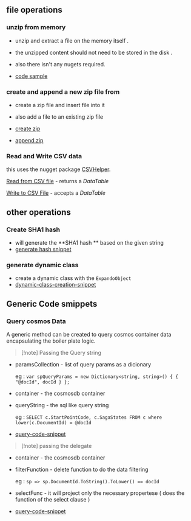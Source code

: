 
## file operations 


### unzip from memory 

- unzip and extract a file on the memory itself . 
- the unzipped content should not need to be stored in the disk . 

- also there isn't any nugets required.  
- [code sample](https://gist.github.com/dinith95/cddcdf4c32633b3abd182d7f57790e88#file-unzip-in-memory-cs)

### create and append a new zip file from 
- create a zip file and insert file into it 
- also add a file to an existing zip file
- [create zip](https://gist.github.com/dinith95/cddcdf4c32633b3abd182d7f57790e88#file-creatzip-cs)

- [append zip](https://gist.github.com/dinith95/cddcdf4c32633b3abd182d7f57790e88#file-c-snippets-appendzip-cs)

### Read and Write CSV data

this uses the nugget package [CSVHelper](https://www.nuget.org/packages/CsvHelper/). 

[Read from CSV file](https://gist.github.com/dinith95/cddcdf4c32633b3abd182d7f57790e88#file-read-from-csv-file-cs) - returns a *DataTable*

[Write to CSV File](https://gist.github.com/dinith95/cddcdf4c32633b3abd182d7f57790e88#file-write-to-csvfile-cs) - accepts a *DataTable*




## other operations 

### Create SHA1 hash 

- will generate the **SHA1 hash **  based on the given string
- [generate hash snippet](https://gist.github.com/dinith95/cddcdf4c32633b3abd182d7f57790e88#file-genhash-cs)

### generate dynamic class 
- create a dynamic class with the `ExpandoObject`
- [dynamic-class-creation-snippet](https://gist.github.com/dinith95/cddcdf4c32633b3abd182d7f57790e88#file-dynamic-class-cs)

## Generic Code smippets 

### Query cosmos Data 

A generic method can be created to query cosmos container data encapsulating the boiler plate logic. 

>[!note] Passing the Query string 

- paramsCollection - list of query params as a dicionary 

    eg : `var spQueryParams = new Dictionary<string, string>() { { "@docId", docId } };`

- container - the cosmosdb container 

- queryString - the sql like query string 

    eg : `SELECT c.StartPointCode, c.SagaStates FROM c where lower(c.DocumentId) = @docId`

- [query-code-snippet](https://gist.github.com/dinith95/cddcdf4c32633b3abd182d7f57790e88#file-cosmosquery_querystr-cs)

>[!note] passing the delegate 

- container - the cosmosdb container 

- filterFunction - delete function to do the data filtering 

    eg : `sp => sp.DocumentId.ToString().ToLower() == docId`

- selectFunc - it will project only the necessary propertese ( does the function of the select clause )

- [query-code-snippet](https://gist.github.com/dinith95/cddcdf4c32633b3abd182d7f57790e88#file-cosmosquery_delegate-cs)
